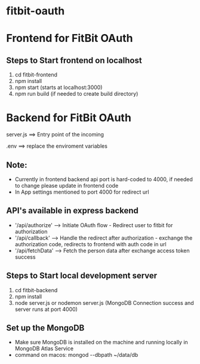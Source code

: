 # fitbit-oauth

# Frontend for FitBit OAuth

## Steps to Start frontend on localhost
1. cd fitbit-frontend
2. npm install
3. npm start (starts at localhost:3000)
4. npm run build (if needed to create build directory)

# Backend for FitBit OAuth

server.js ==> Entry point of the incoming 

.env ==> replace the enviroment variables 

## Note: 
- Currently in frontend backend api port is hard-coded to 4000, if needed to change please update in frontend code
- In App settings mentioned to port 4000 for redirect url

## API's available in express backend
- '/api/authorize' --> Initiate OAuth flow - Redirect user to fitbit for authorization
- '/api/callback' --> Handle the redirect after authorization - exchange the authorization code, redirects to frontend with auth code in url
- '/api/fetchData' --> Fetch the person data after exchange access token success

## Steps to Start local development server
1. cd fitbit-backend
2. npm install
3. node server.js or nodemon server.js (MongoDB Connection success and server runs at port 4000)

## Set up the MongoDB 
- Make sure MongoDB is installed on the machine and running locally in MongoDB Atlas Service
- command on macos: mongod --dbpath ~/data/db